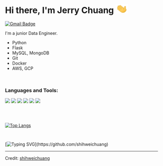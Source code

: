 <!-- ### Hi there 👋 -->

<!--
**shihweichuang/shihweichuang** is a ✨ _special_ ✨ repository because its `README.md` (this file) appears on your GitHub profile.

Here are some ideas to get you started:

- 🔭 I’m currently working on ...
- 🌱 I’m currently learning ...
- 👯 I’m looking to collaborate on ...
- 🤔 I’m looking for help with ...
- 💬 Ask me about ...
- 📫 How to reach me: ...
- 😄 Pronouns: ...
- ⚡ Fun fact: ...
-->

<h1> Hi there, I'm Jerry Chuang <img src="https://raw.githubusercontent.com/ABSphreak/ABSphreak/master/gifs/Hi.gif" alt="Alt Text" width="40" height="30"></h1>

[![Gmail Badge](https://img.shields.io/badge/shihweichuang622@gmail.com-30302f?style=flat&logo=Gmail&logoColor=red)](mailto:shihweichuang622@gmail.com)

I'm a junior Data Engineer. <br>

- Python
- Flask
- MySQL, MongoDB
- Git
- Docker
- AWS, GCP

<br> 

<h3 align="left">Languages and Tools:</h3>
<p align="left">

  <img src="https://img.icons8.com/color/48/4a90e2/python--v1.png"/>
  <img src="https://img.icons8.com/color/48/4a90e2/pycharm"/>
  <img src="https://img.icons8.com/color/48/4a90e2/visual-studio-code-2019.png"/>
  <img src="https://img.icons8.com/fluency/48/4a90e2/docker.png"/>
  <img src="https://img.icons8.com/color/48/4a90e2/git.png"/>
  <img src="https://img.icons8.com/fluent/48/4a90e2/github.png"/>

</p>

<br> 
<br> 

[![Top Langs](https://github-readme-stats.vercel.app/api/top-langs/?username=shihweichuang&theme=dark&layout=compact&langs_count=8&hide=jupyter%20notebook,openedge%20abl,css,cython,vba,smarty,jinja,fortran&exclude_repo=thi101,chi101-python-etl-dm-flask,tgi103,cfb101-python,tfb102,tibame-db105,cgi101,ceb102-course,eb103-python,tgi102,PORTFOLIO,tgi101,CFI102,CFI101,TFI101,TFB103,cfb101-git-practice,tfb101,ceb101-python,teb103-pyetl,teb103-python,ceb101-flask,ceb101-pyetl,course-html,teb102-pyetl,eb103-PyETL,EB102-PyETL,eb102-python,teb101-PyETL,PyETL-EB101,tibame-db106,cb104)](https://github.com/shihweichuang)

<br> 

[![Typing SVG](https://readme-typing-svg.herokuapp.com/?lines=Thanks+For+Visiting!!&center=true&color="FF0000")](https://github.com/shihweichuang)

---

Credit: [shihweichuang](https://github.com/shihweichuang)
